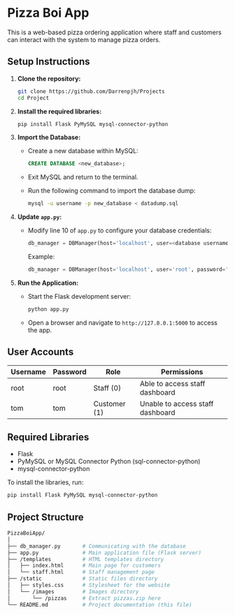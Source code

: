 
# Pizza Boi App

This is a web-based pizza ordering application where staff and customers can interact with the system to manage pizza orders.

## Setup Instructions

1. **Clone the repository:**

   ```bash
   git clone https://github.com/Darrenpjh/Projects
   cd Project
   ```

2. **Install the required libraries:**

   ```bash
   pip install Flask PyMySQL mysql-connector-python
   ```

3. **Import the Database:**

   - Create a new database within MySQL:
     ```sql
     CREATE DATABASE <new_database>;
     ```

   - Exit MySQL and return to the terminal.

   - Run the following command to import the database dump:
     ```bash
     mysql -u username -p new_database < datadump.sql
     ```

4. **Update `app.py`:**

   - Modify line 10 of `app.py` to configure your database credentials:
     ```python
     db_manager = DBManager(host='localhost', user=<database username>, password=<database password>, database=<the database that was imported into>)
     ```
     Example:
     ```python
     db_manager = DBManager(host='localhost', user='root', password='1234', database='project')
     ```

5. **Run the Application:**

   - Start the Flask development server:
     ```bash
     python app.py
     ```

   - Open a browser and navigate to `http://127.0.0.1:5000` to access the app.

## User Accounts

| Username  | Password  | Role        | Permissions                          |
|-----------|-----------|-------------|--------------------------------------|
| root      | root      | Staff    (0)| Able to access staff dashboard       |
| tom       | tom       | Customer (1)| Unable to access staff dashboard     |

## Required Libraries

- Flask
- PyMySQL or MySQL Connector Python (sql-connector-python)
- mysql-connector-python

To install the libraries, run:
```bash
pip install Flask PyMySQL mysql-connector-python
```

## Project Structure

```bash
PizzaBoiApp/
│
├── db_manager.py       # Communicating with the database
├── app.py              # Main application file (Flask server)
├── /templates          # HTML templates directory
│   ├── index.html      # Main page for customers
│   └── staff.html      # Staff management page
├── /static             # Static files directory
│   ├── styles.css      # Stylesheet for the website
│   └── /images         # Images directory
│       └── /pizzas     # Extract pizzas.zip here
└── README.md           # Project documentation (this file)
```
